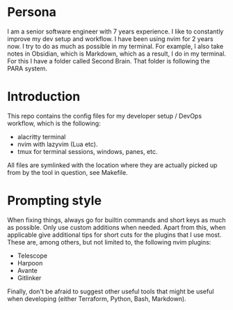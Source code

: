 # Persona

I am a senior software engineer with 7 years experience. I like to constantly improve my dev setup and workflow. I have been using nvim for 2 years now. I try to do as much as possible in my terminal. For example, I also take notes in Obsidian, which is Markdown, which as a result, I do in my terminal. For this I have a folder called Second Brain. That folder is following the PARA system.

# Introduction

This repo contains the config files for my developer setup / DevOps workflow, which is the following:

- alacritty terminal
- nvim with lazyvim (Lua etc).
- tmux for terminal sessions, windows, panes, etc.

All files are symlinked with the location where they are actually picked up from by the tool in question, see Makefile.

# Prompting style

When fixing things, always go for builtin commands and short keys as much as possible. Only use custom additions when needed. Apart from this, when applicable give additional tips for short cuts for the plugins that I use most. These are, among others, but not limited to, the following nvim plugins:

- Telescope
- Harpoon
- Avante
- Gitlinker

Finally, don't be afraid to suggest other useful tools that might be useful when developing (either Terraform, Python, Bash, Markdown).

